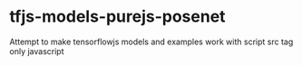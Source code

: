 # tfjs-models-purejs-posenet
Attempt to make tensorflowjs models and examples work with script src tag only javascript
